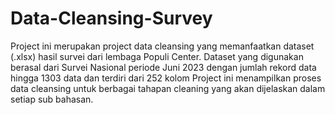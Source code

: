 # Data-Cleansing-Survey

Project ini merupakan project data cleansing yang memanfaatkan dataset (.xlsx) hasil survei dari lembaga Populi Center.
Dataset yang digunakan berasal dari Survei Nasional periode Juni 2023 dengan jumlah rekord data hingga 1303 data dan terdiri dari 252 kolom
Project ini menampilkan proses data cleansing untuk berbagai tahapan cleaning yang akan dijelaskan dalam setiap sub bahasan.
